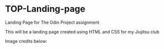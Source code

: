 # TOP-Landing-page
Landing Page for The Odin Project assignment 

This will be a landing page created using HTML and CSS for my Jiujitsu club

Image credits below:

